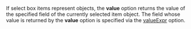 <!--**
/*-------------------------------------------
    Auto-generated file. Do not modify.
-------------------------------------------

**-->
<!--merge--><!--/merge-->

<!--fullDescription-->
If select box items represent objects, the **value** option returns the value of the specified field of the currently selected item object. The field whose value is returned by the **value** option is specified via the [valueExpr](/Documentation/ApiReference/UI_Widgets/dxSelectBox/Configuration/#valueExpr) option.
<!--/fullDescription-->

<!--handmade-->
<!--/handmade-->